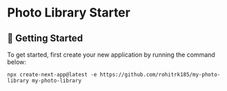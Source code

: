 # Photo Library Starter

## 🚀 Getting Started

To get started, first create your new application by running the command below:

```
npx create-next-app@latest -e https://github.com/rohitrk185/my-photo-library my-photo-library
```
